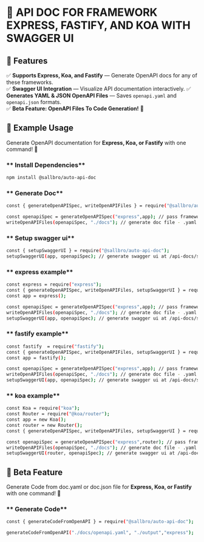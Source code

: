 
# 🚀 API DOC FOR FRAMEWORK EXPRESS, FASTIFY, AND KOA WITH SWAGGER UI  


## **📌 Features** 
✅ **Supports Express, Koa, and Fastify** — Generate OpenAPI docs for any of these frameworks.  
✅ **Swagger UI Integration** — Visualize API documentation interactively. 
✅ **Generates YAML & JSON OpenAPI Files** — Saves `openapi.yaml` and `openapi.json` formats.  
✅ **Beta Feature: OpenAPI Files To Code Generation!** 🚀  


## **📖 Example Usage**  
Generate OpenAPI documentation for **Express, Koa, or Fastify** with one command! 🎯  

### ** Install Dependencies**  
```sh
npm install @sallbro/auto-api-doc
```

### ** Generate Doc**  
```sh
const { generateOpenAPISpec, writeOpenAPIFiles } = require("@sallbro/auto-api-doc");

const openapiSpec = generateOpenAPISpec("express",app); // pass framework name and application route as a parameter
writeOpenAPIFiles(openapiSpec, "./docs"); // generate doc file - .yaml and .json

```

### ** Setup swagger ui**  
```sh
const { setupSwaggerUI } = require("@sallbro/auto-api-doc");
setupSwaggerUI(app, openapiSpec); // generate swagger ui at /api-docs/swagger-ui

```

### ** express example**  
```sh
const express = require("express");
const { generateOpenAPISpec, writeOpenAPIFiles, setupSwaggerUI } = require("@sallbro/auto-api-doc");
const app = express();

const openapiSpec = generateOpenAPISpec("express",app); // pass framework name and application route as a parameter
writeOpenAPIFiles(openapiSpec, "./docs"); // generate doc file - .yaml and .json
setupSwaggerUI(app, openapiSpec); // generate swagger ui at /api-docs/swagger-ui

```

### ** fastify example**  
```sh
const fastify  = require("fastify");
const { generateOpenAPISpec, writeOpenAPIFiles, setupSwaggerUI } = require("@sallbro/auto-api-doc");
const app = fastify();

const openapiSpec = generateOpenAPISpec("express",app); // pass framework name and application route as a parameter
writeOpenAPIFiles(openapiSpec, "./docs"); // generate doc file - .yaml and .json
setupSwaggerUI(app, openapiSpec); // generate swagger ui at /api-docs/swagger-ui

```


### ** koa example**  
```sh
const Koa = require("koa");
const Router = require("@koa/router");
const app = new Koa();
const router = new Router();
const { generateOpenAPISpec, writeOpenAPIFiles, setupSwaggerUI } = require("@sallbro/auto-api-doc");

const openapiSpec = generateOpenAPISpec("express",router); // pass framework name and application route as a parameter
writeOpenAPIFiles(openapiSpec, "./docs"); // generate doc file - .yaml and .json
setupSwaggerUI(router, openapiSpec); // generate swagger ui at /api-docs/swagger-ui

```


## **🚀 Beta Feature**  
Generate Code from doc.yaml or doc.json file for **Express, Koa, or Fastify** with one command! 🎯  

### ** Generate Code**  
```sh
const { generateCodeFromOpenAPI } = require("@sallbro/auto-api-doc");

generateCodeFromOpenAPI("./docs/openapi.yaml", "./output","express");

```